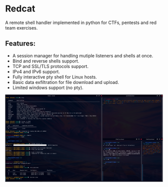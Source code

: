 # Redcat

A remote shell handler implemented in python for CTFs, pentests and red team exercises.

## Features:
* A session manager for handling mutiple listeners and shells at once.
* Bind and reverse shells support.
* TCP and SSL/TLS protocols support.
* IPv4 and IPv6 support.
* Fully interactive pty shell for Linux hosts.
* Basic data exfiltration for file download and upload.
* Limited windows support (no pty).

![redcat.png](img/redcat.png)
